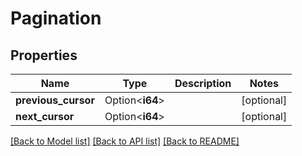 # Pagination

## Properties

Name | Type | Description | Notes
------------ | ------------- | ------------- | -------------
**previous_cursor** | Option<**i64**> |  | [optional]
**next_cursor** | Option<**i64**> |  | [optional]

[[Back to Model list]](../README.md#documentation-for-models) [[Back to API list]](../README.md#documentation-for-api-endpoints) [[Back to README]](../README.md)


